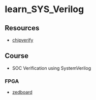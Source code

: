 # learn_SYS_Verilog

## Resources
  
* [chipverify](https://www.chipverify.com/tutorials/systemverilog)
  
## Course

* SOC Verification using SystemVerilog

### FPGA

* [zedboard](https://www.avnet.com/wps/portal/us/products/avnet-boards/avnet-board-families/zedboard/zedboard-board-family/)